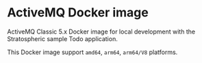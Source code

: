 # ActiveMQ Docker image
ActiveMQ Classic 5.x Docker image for local development with the Stratospheric sample Todo application.

This Docker image support `amd64`, `arm64`, `arm64/V8` platforms.
